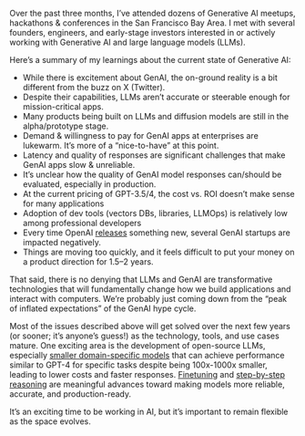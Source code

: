 <!-- What's up with Generative AI? -->

Over the past three months, I’ve attended dozens of Generative AI meetups, hackathons & conferences in the San Francisco Bay Area. I met with several founders, engineers, and early-stage investors interested in or actively working with Generative AI and large language models (LLMs).

Here’s a summary of my learnings about the current state of Generative AI:

- While there is excitement about GenAI, the on-ground reality is a bit different from the buzz on X (Twitter).
- Despite their capabilities, LLMs aren’t accurate or steerable enough for mission-critical apps.
- Many products being built on LLMs and diffusion models are still in the alpha/prototype stage.
- Demand & willingness to pay for GenAI apps at enterprises are lukewarm. It’s more of a “nice-to-have” at this point.
- Latency and quality of responses are significant challenges that make GenAI apps slow & unreliable.
- It’s unclear how the quality of GenAI model responses can/should be evaluated, especially in production.
- At the current pricing of GPT-3.5/4, the cost vs. ROI doesn’t make sense for many applications
- Adoption of dev tools (vectors DBs, libraries, LLMOps) is relatively low among professional developers
- Every time OpenAI [releases](https://openai.com/blog/new-models-and-developer-products-announced-at-devday) something new, several GenAI startups are impacted negatively.
- Things are moving too quickly, and it feels difficult to put your money on a product direction for 1.5–2 years.

That said, there is no denying that LLMs and GenAI are transformative technologies that will fundamentally change how we build applications and interact with computers. We’re probably just coming down from the “peak of inflated expectations” of the GenAI hype cycle.

Most of the issues described above will get solved over the next few years (or sooner; it’s anyone’s guess!) as the technology, tools, and use cases mature. One exciting area is the development of open-source LLMs, especially [smaller domain-specific models](https://arxiv.org/abs/2309.05463) that can achieve performance similar to GPT-4 for specific tasks despite being 100x-1000x smaller, leading to lower costs and faster responses. [Finetuning](https://www.databricks.com/blog/efficient-fine-tuning-lora-guide-llms) and [step-by-step reasoning](https://arxiv.org/abs/2305.20050) are meaningful advances toward making models more reliable, accurate, and production-ready.

It’s an exciting time to be working in AI, but it’s important to remain flexible as the space evolves.
